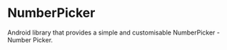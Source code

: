 # NumberPicker

Android library that provides a simple and customisable NumberPicker - Number Picker.
